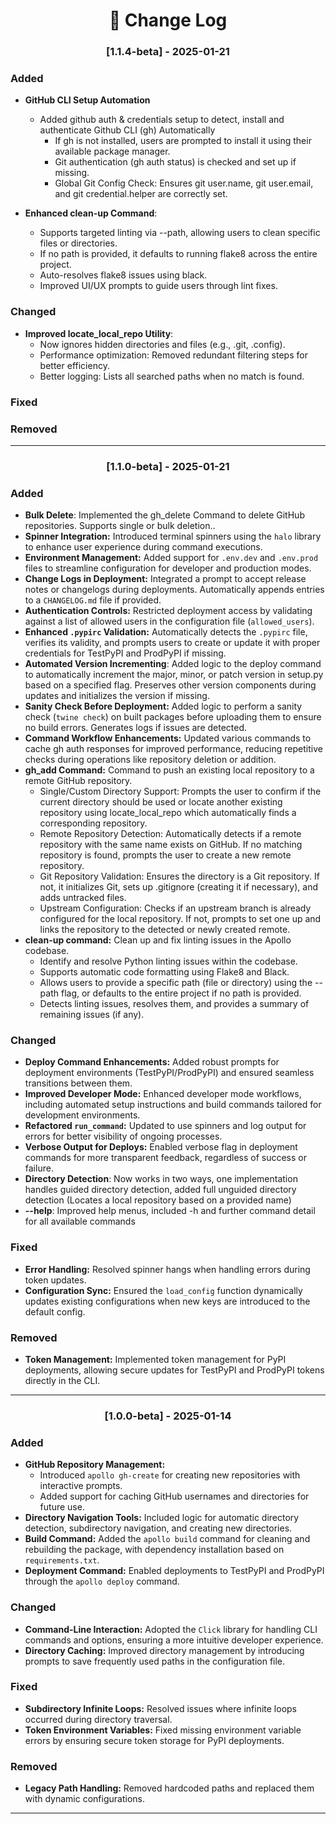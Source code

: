 <h1 align="center"> 📜 Change Log </h1>


<h3 align="center"> [1.1.4-beta] - 2025-01-21 </h3>

### Added
- **GitHub CLI Setup Automation**
	- Added github auth & credentials setup to detect, install and authenticate Github CLI (gh) Automatically 
		- If gh is not installed, users are prompted to install it using their available package manager.
		- Git authentication (gh auth status) is checked and set up if missing.
		- Global Git Config Check: Ensures git user.name, git user.email, and git credential.helper are correctly set.

- **Enhanced clean-up Command**:
	- Supports targeted linting via --path, allowing users to clean specific files or directories.
	- If no path is provided, it defaults to running flake8 across the entire project.
	- Auto-resolves flake8 issues using black.
	- Improved UI/UX prompts to guide users through lint fixes.

### Changed
- **Improved locate_local_repo Utility**:
	- Now ignores hidden directories and files (e.g., .git, .config).
	- Performance optimization: Removed redundant filtering steps for better efficiency.
	- Better logging: Lists all searched paths when no match is found.

### Fixed

### Removed

---

<h3 align="center"> [1.1.0-beta] - 2025-01-21 </h3>

### Added
- **Bulk Delete**: Implemented the gh_delete Command to delete GitHub repositories. Supports single or bulk deletion.. 
- **Spinner Integration:** Introduced terminal spinners using the `halo` library to enhance user experience during command executions.
- **Environment Management:** Added support for `.env.dev` and `.env.prod` files to streamline configuration for developer and production modes.
- **Change Logs in Deployment:** Integrated a prompt to accept release notes or changelogs during deployments. Automatically appends entries to a `CHANGELOG.md` file if provided.
- **Authentication Controls:** Restricted deployment access by validating against a list of allowed users in the configuration file (`allowed_users`).
- **Enhanced `.pypirc` Validation:** Automatically detects the `.pypirc` file, verifies its validity, and prompts users to create or update it with proper credentials for TestPyPI and ProdPyPI if missing.
- **Automated Version Incrementing**: Added logic to the deploy command to automatically increment the major, minor, or patch version in setup.py based on a specified flag. Preserves other version components during updates and initializes the version if missing.
- **Sanity Check Before Deployment:** Added logic to perform a sanity check (`twine check`) on built packages before uploading them to ensure no build errors. Generates logs if issues are detected.
- **Command Workflow Enhancements:** Updated various commands to cache gh auth responses for improved performance, reducing repetitive checks during operations like repository deletion or addition.
- **gh_add Command:** Command to push an existing local repository to a remote GitHub repository.
	- Single/Custom Directory Support: Prompts the user to confirm if the current directory should be used or locate another existing repository using locate_local_repo which automatically finds a corresponding repository.
	- Remote Repository Detection: Automatically detects if a remote repository with the same name exists on GitHub. If no matching repository is found, prompts the user to create a new remote repository.
	- Git Repository Validation: Ensures the directory is a Git repository. If not, it initializes Git, sets up .gitignore (creating it if necessary), and adds untracked files.
	- Upstream Configuration: Checks if an upstream branch is already configured for the local repository. If not, prompts to set one up and links the repository to the detected or newly created remote.
- **clean-up command:** Clean up and fix linting issues in the Apollo codebase.
	- Identify and resolve Python linting issues within the codebase.
	- Supports automatic code formatting using Flake8 and Black.
	- Allows users to provide a specific path (file or directory) using the --path flag, or defaults to the entire project if no path is provided.
	- Detects linting issues, resolves them, and provides a summary of remaining issues (if any).


### Changed
- **Deploy Command Enhancements:** Added robust prompts for deployment environments (TestPyPI/ProdPyPI) and ensured seamless transitions between them.
- **Improved Developer Mode:** Enhanced developer mode workflows, including automated setup instructions and build commands tailored for development environments.
- **Refactored `run_command`:** Updated to use spinners and log output for errors for better visibility of ongoing processes.
- **Verbose Output for Deploys:** Enabled verbose flag in deployment commands for more transparent feedback, regardless of success or failure.
- **Directory Detection**: Now works in two ways, one implementation handles guided directory detection, added full unguided directory detection (Locates a local repository based on a provided name)
- **--help**: Improved help menus, included -h and further command detail for all available commands

### Fixed
- **Error Handling:** Resolved spinner hangs when handling errors during token updates.
- **Configuration Sync:** Ensured the `load_config` function dynamically updates existing configurations when new keys are introduced to the default config.

### Removed
- **Token Management:** Implemented token management for PyPI deployments, allowing secure updates for TestPyPI and ProdPyPI tokens directly in the CLI.

---

<h3 align="center"> [1.0.0-beta] - 2025-01-14 </h3>

### Added
- **GitHub Repository Management:**
  - Introduced `apollo gh-create` for creating new repositories with interactive prompts.
  - Added support for caching GitHub usernames and directories for future use.
- **Directory Navigation Tools:** Included logic for automatic directory detection, subdirectory navigation, and creating new directories.
- **Build Command:** Added the `apollo build` command for cleaning and rebuilding the package, with dependency installation based on `requirements.txt`.
- **Deployment Command:** Enabled deployments to TestPyPI and ProdPyPI through the `apollo deploy` command.

### Changed
- **Command-Line Interaction:** Adopted the `Click` library for handling CLI commands and options, ensuring a more intuitive developer experience.
- **Directory Caching:** Improved directory management by introducing prompts to save frequently used paths in the configuration file.

### Fixed
- **Subdirectory Infinite Loops:** Resolved issues where infinite loops occurred during directory traversal.
- **Token Environment Variables:** Fixed missing environment variable errors by ensuring secure token storage for PyPI deployments.

### Removed
- **Legacy Path Handling:** Removed hardcoded paths and replaced them with dynamic configurations.

---
